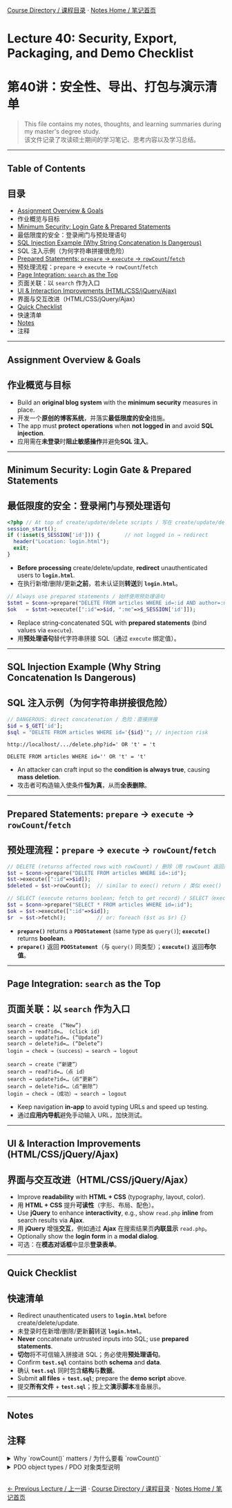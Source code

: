[Course Directory / 课程目录](./README.md#toc) · [Notes Home / 笔记首页](./README.md)

# Lecture 40: Security, Export, Packaging, and Demo Checklist  
# 第40讲：安全性、导出、打包与演示清单

> This file contains my notes, thoughts, and learning summaries during my master's degree study.  
> 该文件记录了攻读硕士期间的学习笔记、思考内容以及学习总结。

---

## Table of Contents  
## 目录

- [Assignment Overview & Goals](#assignment-overview--goals)  
- 作业概览与目标
- [Minimum Security: Login Gate & Prepared Statements](#minimum-security-login-gate--prepared-statements)  
- 最低限度的安全：登录闸门与预处理语句
- [SQL Injection Example (Why String Concatenation Is Dangerous)](#sql-injection-example-why-string-concatenation-is-dangerous)  
- SQL 注入示例（为何字符串拼接很危险）
- [Prepared Statements: `prepare` → `execute` → `rowCount`/`fetch`](#prepared-statements-prepare--execute--rowcountfetch)  
- 预处理流程：`prepare` → `execute` → `rowCount`/`fetch`
- [Page Integration: `search` as the Top](#page-integration-search-as-the-top)  
- 页面关联：以 `search` 作为入口
- [UI & Interaction Improvements (HTML/CSS/jQuery/Ajax)](#ui--interaction-improvements-htmlcssjqueryajax)  
- 界面与交互改进（HTML/CSS/jQuery/Ajax）
- [Quick Checklist](#quick-checklist)  
- 快速清单
- [Notes](#notes-optional)  
- 注释

---

## Assignment Overview & Goals  
## 作业概览与目标

- Build an **original blog system** with the **minimum security** measures in place.  
- 开发一个**原创的博客系统**，并落实**最低限度的安全**措施。  
- The app must **protect operations** when **not logged in** and avoid **SQL injection**.  
- 应用需在**未登录**时**阻止敏感操作**并避免**SQL 注入**。  

---

## Minimum Security: Login Gate & Prepared Statements  
## 最低限度的安全：登录闸门与预处理语句

```php
<?php // At top of create/update/delete scripts / 写在 create/update/delete 开头
session_start();
if (!isset($_SESSION['id'])) {        // not logged in → redirect
  header("Location: login.html");
  exit;
}
```
- **Before processing** create/delete/update, **redirect** unauthenticated users to **`login.html`**.  
- 在执行新增/删除/更新**之前**，若未认证则**转送**到 **`login.html`**。  

```php
// Always use prepared statements / 始终使用预处理语句
$stmt = $conn->prepare("DELETE FROM articles WHERE id=:id AND author=:me");
$ok   = $stmt->execute([":id"=>$id, ":me"=>$_SESSION['id']]);
```
- Replace string‑concatenated SQL with **prepared statements** (bind values via `execute`).  
- 用**预处理语句**替代字符串拼接 SQL（通过 `execute` 绑定值）。  

---

## SQL Injection Example (Why String Concatenation Is Dangerous)  
## SQL 注入示例（为何字符串拼接很危险）

```php
// DANGEROUS: direct concatenation / 危险：直接拼接
$id = $_GET['id'];
$sql = "DELETE FROM articles WHERE id='{$id}'"; // injection risk
```
```
http://localhost/.../delete.php?id=' OR 't' = 't
```
```
DELETE FROM articles WHERE id='' OR 't' = 't'
```
- An attacker can craft input so the **condition is always true**, causing **mass deletion**.  
- 攻击者可构造输入使条件**恒为真**，从而**全表删除**。  

---

## Prepared Statements: `prepare` → `execute` → `rowCount`/`fetch`  
## 预处理流程：`prepare` → `execute` → `rowCount`/`fetch`

```php
// DELETE (returns affected rows with rowCount) / 删除（用 rowCount 返回影响行数）
$st = $conn->prepare("DELETE FROM articles WHERE id=:id");
$st->execute([":id"=>$id]);
$deleted = $st->rowCount();  // similar to exec() return / 类似 exec() 返回值

// SELECT (execute returns boolean; fetch to get record) / SELECT（execute 返回布尔；fetch 取记录）
$st = $conn->prepare("SELECT * FROM articles WHERE id=:id");
$ok = $st->execute([":id"=>$id]);
$r  = $st->fetch();          // or: foreach ($st as $r) {}
```
- **`prepare()`** returns a **`PDOStatement`** (same type as `query()`); **`execute()`** returns **boolean**.  
- **`prepare()`** 返回 **`PDOStatement`**（与 `query()` 同类型）；**`execute()`** 返回**布尔值**。  

---

## Page Integration: `search` as the Top  
## 页面关联：以 `search` 作为入口

```
search → create  (“New”)
search → read?id=…  (click id)
search → update?id=… (“Update”)
search → delete?id=… (“Delete”)
login → check →（success）→ search → logout
```
```
search → create（“新建”）
search → read?id=…（点 id）
search → update?id=…（点“更新”）
search → delete?id=…（点“删除”）
login → check →（成功）→ search → logout
```
- Keep navigation **in‑app** to avoid typing URLs and speed up testing.  
- 通过**应用内导航**避免手动输入 URL，加快测试。  

---

## UI & Interaction Improvements (HTML/CSS/jQuery/Ajax)  
## 界面与交互改进（HTML/CSS/jQuery/Ajax）

- Improve **readability** with **HTML + CSS** (typography, layout, color).  
- 用 **HTML + CSS** 提升**可读性**（字形、布局、配色）。  
- Use **jQuery** to enhance **interactivity**, e.g., show `read.php` **inline** from search results via **Ajax**.  
- 用 **jQuery** 增强**交互**，例如通过 **Ajax** 在搜索结果页**内联显示** `read.php`。  
- Optionally show the **login form** in a **modal dialog**.  
- 可选：在**模态对话框**中显示**登录表单**。  
  

---


## Quick Checklist  
## 快速清单

- Redirect unauthenticated users to **`login.html`** before create/delete/update.  
- 未登录时在新增/删除/更新**前**转送 **`login.html`**。  
- **Never** concatenate untrusted inputs into SQL; use **prepared statements**.  
- **切勿**将不可信输入拼接进 SQL；务必使用**预处理语句**。  
- Confirm **`test.sql`** contains both **schema** and **data**.  
- 确认 **`test.sql`** 同时包含**结构**与**数据**。  
- Submit **all files** + **`test.sql`**; prepare the **demo script** above.  
- 提交**所有文件** + **`test.sql`**；按上文**演示脚本**准备展示。  

---

## Notes
## 注释

<details><summary>Why `rowCount()` matters / 为什么要看 `rowCount()`</summary>
- For **DELETE/UPDATE/INSERT**, `rowCount()` reports **affected rows**; helpful for user feedback.  
- 对 **DELETE/UPDATE/INSERT**，`rowCount()` 可得**受影响行数**；便于反馈给用户。  
</details>

<details><summary>PDO object types / PDO 对象类型说明</summary>
- `prepare()` returns a **PDOStatement** (same as `query()` returns).  
- `prepare()` 返回 **PDOStatement**（与 `query()` 返回类型一致）。  
- `execute()` returns **boolean**; then call **`fetch()`** to read records for **SELECT**.  
- `execute()` 返回**布尔值**；对 **SELECT** 再用 **`fetch()`** 读记录。  
</details>

<h2></h2>

[← Previous Lecture / 上一讲](./lecture39.md) · [Course Directory / 课程目录](./README.md#toc) · [Notes Home / 笔记首页](./README.md)
